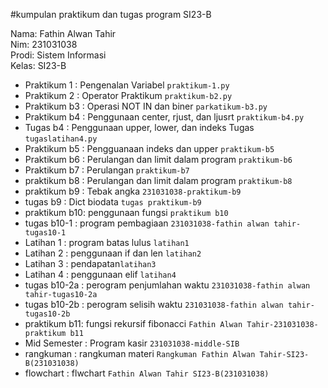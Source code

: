 #kumpulan praktikum dan tugas 
program SI23-B

<div>Nama: Fathin Alwan Tahir</div>
<div>Nim: 231031038</div>
<div>Prodi: Sistem Informasi</div>
<div>Kelas: SI23-B</div>

* Praktikum 1  : Pengenalan Variabel `praktikum-1.py`
* Praktikum 2  : Operator Praktikum `praktikum-b2.py`
* Praktikum b3 : Operasi NOT IN dan biner `parkatikum-b3.py`
* Praktikum b4 : Penggunaan center, rjust, dan ljusrt `praktikum-b4.py`
* Tugas b4     : Penggunaan upper, lower, dan indeks Tugas `tugaslatihan4.py`
* Praktikum b5 : Pengguanaan indeks dan upper `praktikum-b5`
* Praktikum b6 : Perulangan dan limit dalam program `praktikum-b6`
* Praktikum b7 : Perulangan `praktikum-b7`
* praktikum b8 : Perulangan dan limit dalam program `praktikum-b8`
* praktikum b9 : Tebak angka `231031038-praktikum-b9`
* tugas b9     : Dict biodata `tugas praktikum-b9`
* praktikum b10: penggunaan fungsi `praktikum b10`
* tugas b10-1  : program pembagiaan `231031038-fathin alwan tahir-tugas10-1`
* Latihan 1    : program batas lulus `latihan1`
* Latihan 2    : penggunaan if dan len `latihan2`
* Latihan 3    : pendapatan`latihan3`
* Latihan 4    : penggunaan elif `latihan4`
* tugas b10-2a : perogram penjumlahan waktu `231031038-fathin alwan tahir-tugas10-2a`
* tugas b10-2b : perogram selisih waktu `231031038-fathin alwan tahir-tugas10-2b`
* praktikum b11: fungsi rekursif fibonacci `Fathin Alwan Tahir-231031038-praktikum b11`
* Mid Semester : Program kasir `231031038-middle-SIB`
* rangkuman    : rangkuman materi `Rangkuman Fathin Alwan Tahir-SI23-B(231031038)`
* flowchart    : flwchart `Fathin Alwan Tahir SI23-B(231031038)`
